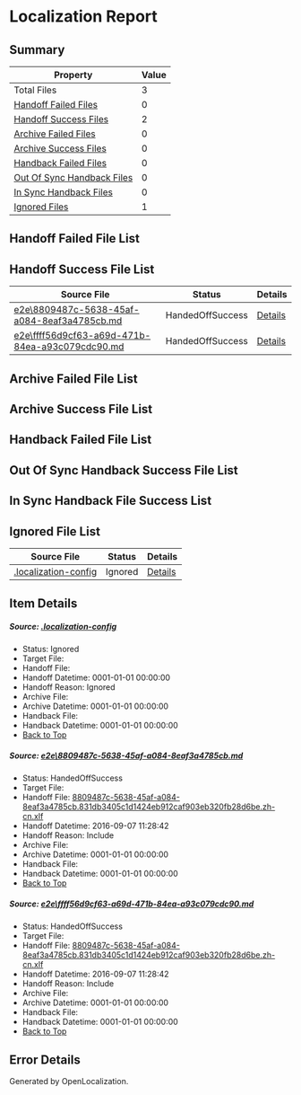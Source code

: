 # <a name='report-top'></a> Localization Report

## Summary
 Property | Value 
 -------- | ----- 
 Total Files | 3
[ Handoff Failed Files ](#handoff-failed-list)| 0
[ Handoff Success Files ](#handoff-success-list)| 2
[ Archive Failed Files ](#archive-failed-list)| 0
[ Archive Success Files ](#archive-success-list)| 0
[ Handback Failed Files ](#handback-failed-list)| 0
[ Out Of Sync Handback Files ](#outofsync-handback-success-list)| 0
[ In Sync Handback Files ](#insync-handback-success-list)| 0
[ Ignored Files ](#ignored-list)| 1

## <a name='handoff-failed-list'></a> Handoff Failed File List

## <a name='handoff-success-list'></a> Handoff Success File List
 Source File | Status | Details 
 ----------- | ------ | ------- 
 [e2e\8809487c-5638-45af-a084-8eaf3a4785cb.md](https://github.com/OpenLocalizationTestOrg/ol-test0/blob/901ffa73a7f045782e6cc19cd6a36931376ff471/e2e/8809487c-5638-45af-a084-8eaf3a4785cb.md) | HandedOffSuccess | [Details](#a22fc25a13744017b513b7dd693d560b50b322aa1)
 [e2e\ffff56d9cf63-a69d-471b-84ea-a93c079cdc90.md](https://github.com/OpenLocalizationTestOrg/ol-test0/blob/901ffa73a7f045782e6cc19cd6a36931376ff471/e2e/ffff56d9cf63-a69d-471b-84ea-a93c079cdc90.md) | HandedOffSuccess | [Details](#a22fc25a13744017b513b7dd693d560b50b322aa2)

## <a name='archive-failed-list'></a> Archive Failed File List

## <a name='archive-success-list'></a> Archive Success File List

## <a name='handback-failed-list'></a> Handback Failed File List

## <a name='outofsync-handback-success-list'></a> Out Of Sync Handback Success File List

## <a name='insync-handback-success-list'></a> In Sync Handback File Success List

## <a name='ignored-list'></a> Ignored File List
 Source File | Status | Details 
 ----------- | ------ | ------- 
 [.localization-config](https://github.com/OpenLocalizationTestOrg/ol-test0/blob/901ffa73a7f045782e6cc19cd6a36931376ff471/.localization-config) | Ignored | [Details](#3d4f252ac210baf56311d7e97dcc2db10974dbd20)

## Item Details
##### <a name='3d4f252ac210baf56311d7e97dcc2db10974dbd20'></a> Source: [.localization-config](https://github.com/OpenLocalizationTestOrg/ol-test0/blob/901ffa73a7f045782e6cc19cd6a36931376ff471/.localization-config)
* Status: Ignored
* Target File: 
* Handoff File: 
* Handoff Datetime: 0001-01-01 00:00:00
* Handoff Reason: Ignored
* Archive File: 
* Archive Datetime: 0001-01-01 00:00:00
* Handback File: 
* Handback Datetime: 0001-01-01 00:00:00
* [Back to Top](#report-top)

##### <a name='a22fc25a13744017b513b7dd693d560b50b322aa1'></a> Source: [e2e\8809487c-5638-45af-a084-8eaf3a4785cb.md](https://github.com/OpenLocalizationTestOrg/ol-test0/blob/901ffa73a7f045782e6cc19cd6a36931376ff471/e2e/8809487c-5638-45af-a084-8eaf3a4785cb.md)
* Status: HandedOffSuccess
* Target File: 
* Handoff File: [8809487c-5638-45af-a084-8eaf3a4785cb.831db3405c1d1424eb912caf903eb320fb28d6be.zh-cn.xlf](https://github.com/OpenLocalizationTestOrg/ol-test0-handoff/blob/6ccb4670172e1ec6413d399d424612945f4b69dd/ol-handoff/OpenLocalizationTestOrg/ol-test0-zhcn/ci/ht/8809487c-5638-45af-a084-8eaf3a4785cb.831db3405c1d1424eb912caf903eb320fb28d6be.zh-cn.xlf)
* Handoff Datetime: 2016-09-07 11:28:42
* Handoff Reason: Include
* Archive File: 
* Archive Datetime: 0001-01-01 00:00:00
* Handback File: 
* Handback Datetime: 0001-01-01 00:00:00
* [Back to Top](#report-top)

##### <a name='a22fc25a13744017b513b7dd693d560b50b322aa2'></a> Source: [e2e\ffff56d9cf63-a69d-471b-84ea-a93c079cdc90.md](https://github.com/OpenLocalizationTestOrg/ol-test0/blob/901ffa73a7f045782e6cc19cd6a36931376ff471/e2e/ffff56d9cf63-a69d-471b-84ea-a93c079cdc90.md)
* Status: HandedOffSuccess
* Target File: 
* Handoff File: [8809487c-5638-45af-a084-8eaf3a4785cb.831db3405c1d1424eb912caf903eb320fb28d6be.zh-cn.xlf](https://github.com/OpenLocalizationTestOrg/ol-test0-handoff/blob/6ccb4670172e1ec6413d399d424612945f4b69dd/ol-handoff/OpenLocalizationTestOrg/ol-test0-zhcn/ci/ht/8809487c-5638-45af-a084-8eaf3a4785cb.831db3405c1d1424eb912caf903eb320fb28d6be.zh-cn.xlf)
* Handoff Datetime: 2016-09-07 11:28:42
* Handoff Reason: Include
* Archive File: 
* Archive Datetime: 0001-01-01 00:00:00
* Handback File: 
* Handback Datetime: 0001-01-01 00:00:00
* [Back to Top](#report-top)


## Error Details

Generated by OpenLocalization.
